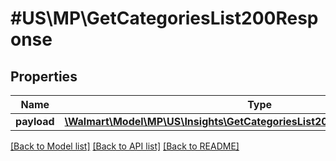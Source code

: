 # #US\MP\GetCategoriesList200Response

## Properties

Name | Type | Description | Notes
------------ | ------------- | ------------- | -------------
**payload** | [**\Walmart\Model\MP\US\Insights\GetCategoriesList200ResponsePayloadInner[]**](GetCategoriesList200ResponsePayloadInner.md) |  | [optional]


[[Back to Model list]](../) [[Back to API list]](../../Api/US/MP) [[Back to README]](../../README.md)
